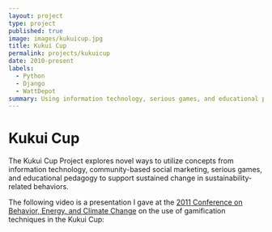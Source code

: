 ```yaml
---
layout: project
type: project
published: true
image: images/kukuicup.jpg
title: Kukui Cup
permalink: projects/kukuicup
date: 2010-present
labels:
  - Python
  - Django
  - WattDepot
summary: Using information technology, serious games, and educational pedagogy to support long-term change in sustainability-related behaviors.
---
```


# Kukui Cup

The Kukui Cup Project  explores novel ways to utilize concepts from information technology, community-based social marketing, serious games, and educational pedagogy to support sustained change in sustainability-related behaviors.

The following video is a presentation I gave at the [2011 Conference on Behavior, Energy, and Climate Change](http://peec.stanford.edu/events/2011/becc/index.php) on the use of gamification techniques in the Kukui Cup:

<div class="ui embed" data-source="youtube" data-id="zHb_KNONEx4">
</div>

